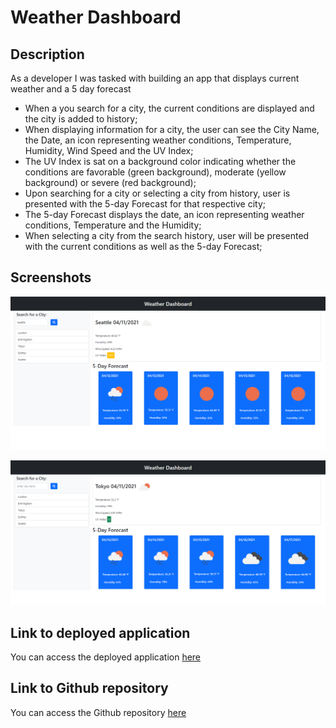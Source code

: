 # Weather Dashboard

## Description

As a developer I was tasked with building an app that displays current weather and a 5 day forecast

- When a you search for a city, the current conditions are displayed and the city is added to history;
- When displaying information for a city, the user can see the City Name, the Date, an icon representing weather conditions, Temperature, Humidity, Wind Speed and the UV Index;
- The UV Index is sat on a background color indicating whether the conditions are favorable (green background), moderate (yellow background) or severe (red background);
- Upon searching for a city or selecting a city from history, user is presented with the 5-day Forecast for that respective city;
- The 5-day Forecast displays the date, an icon representing weather conditions, Temperature and the Humidity;
- When selecting a city from the search history, user will be presented with the current conditions as well as the 5-day Forecast;

## Screenshots

![Screenshot of information user will see when searching for a city ](assets/images/weather-dashboard-user-search.png)

![Screenshot of information user will see when selecting a city from search history](assets/images/weather-dashboard-city-from-history.png)

## Link to deployed application

You can access the deployed application [here](https://ttudorandrei.github.io/weather_dashboard/)

## Link to Github repository

You can access the Github repository [here](https://github.com/ttudorandrei/weather_dashboard)
